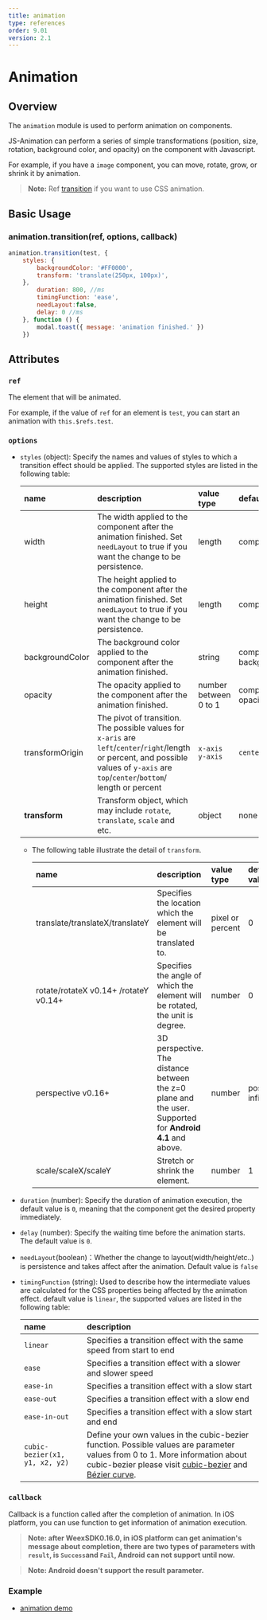 ```yaml
---
title: animation
type: references
order: 9.01
version: 2.1
---
```


# Animation

## Overview

The `animation` module is used to perform animation on components. 

JS-Animation can perform a series of simple transformations  (position, size, rotation, background color, and opacity) on the component with Javascript.

For example, if you have a `image` component, you can move, rotate, grow, or shrink it by animation.

> **Note:** Ref [transition](../../wiki/common-styles.html#property) if you want to use CSS animation.

## Basic Usage

### animation.transition(ref, options, callback)

```javascript
animation.transition(test, {
    styles: {
        backgroundColor: '#FF0000',
        transform: 'translate(250px, 100px)',
    },
        duration: 800, //ms
        timingFunction: 'ease',
        needLayout:false,
        delay: 0 //ms
    }, function () {
        modal.toast({ message: 'animation finished.' })
    })
```

## Attributes

### ``ref``

The element that will be animated.

For example, if the value of `ref` for an element is `test`, you can start an animation with `this.$refs.test`.

### ``options``

- `styles` (object): Specify the names and values of styles to which a transition effect should be applied. The supported styles are listed in the following table:        

  | name            | description                              | value type            | default value   |
  | :-------------- | :--------------------------------------- | :-------------------- | :-------------- |
  | width           | The width applied to the component after the animation finished. Set `needLayout` to true if you want the change to be persistence. | length                | computed width            |
  | height          | The height applied to the component after the animation finished. Set `needLayout` to true if you want the change to be persistence. | length                | computed height            |
  | backgroundColor | The background color applied to the component after the animation finished. | string                | computed backgroundColor            |
  | opacity         | The opacity applied to the component after the animation finished. | number between 0 to 1 | computed opacity             |
  | transformOrigin | The pivot of transition. The possible values for `x-aris` are `left`/`center`/`right`/length or percent, and possible values of `y-axis` are `top`/`center`/`bottom`/ length or percent | `x-axis y-axis`       | `center center` |
  | **transform**   | Transform object, which may include `rotate`, `translate`, `scale` and etc. | object                | none            |

  * The following table illustrate the detail of ``transform``.

    | name                                     | description                              | value type       | default value     |
    | :--------------------------------------- | :--------------------------------------- | :--------------- | :---------------- |
    | translate/translateX/translateY          | Specifies the location which the element will be translated to. | pixel or percent | 0       |
    | rotate/rotateX <span class="api-version">v0.14+</span> /rotateY <span class="api-version">v0.14+</span> | Specifies the angle of which the element will be rotated, the unit is degree. | number           | 0              |
    | perspective <span class="api-version">v0.16+</span> | 3D perspective. The distance between the z=0 plane and the user. Supported for **Android 4.1** and above. | number           | positive infinity |
    | scale/scaleX/scaleY                      | Stretch or shrink the element.           | number           | 1             |

- `duration` (number): Specify the duration of animation execution, the default value is `0`, meaning that the component get the desired property immediately.    
- `delay` (number): Specify the waiting time before the animation starts. The default value is `0`.   
- `needLayout`(boolean)：Whether the change to layout(width/height/etc..) is persistence and takes affect after the animation. Default value is `false`
- `timingFunction` (string): Used to describe how the intermediate values are calculated for the CSS properties being affected by the animation effect. default value is `linear`, the supported values are listed in the following table:    

  | name                           | description                              |
  | :----------------------------- | :--------------------------------------- |
  | `linear`                       | Specifies a transition effect with the same speed from start to end |
  | `ease`                         | Specifies a transition effect with a slower and slower speed |
  | `ease-in`                      | Specifies a transition effect with a slow start |
  | `ease-out`                     | Specifies a transition effect with a slow end |
  | `ease-in-out`                  | Specifies a transition effect with a slow start and end |
  | `cubic-bezier(x1, y1, x2, y2)` | Define your own values in the cubic-bezier function. Possible values are parameter values from 0 to 1. More information about cubic-bezier please visit [cubic-bezier](http://cubic-bezier.com/) and [Bézier curve](https://en.wikipedia.org/wiki/B%C3%A9zier_curve). |

### ``callback``

Callback is a function called after the completion of animation. In iOS platform, you can use function to get information of animation execution.

>**Note: after WeexSDK0.16.0, in iOS platform can get animation's message about completion, there are two types of parameters with `result`, is `Success`and `Fail`, Android can not support until now.**

> **Note: Android doesn't support the result parameter.**

### Example
- [animation demo](http://dotwe.org/vue/2d1b61bef061448c1a5a13eac9624410)

